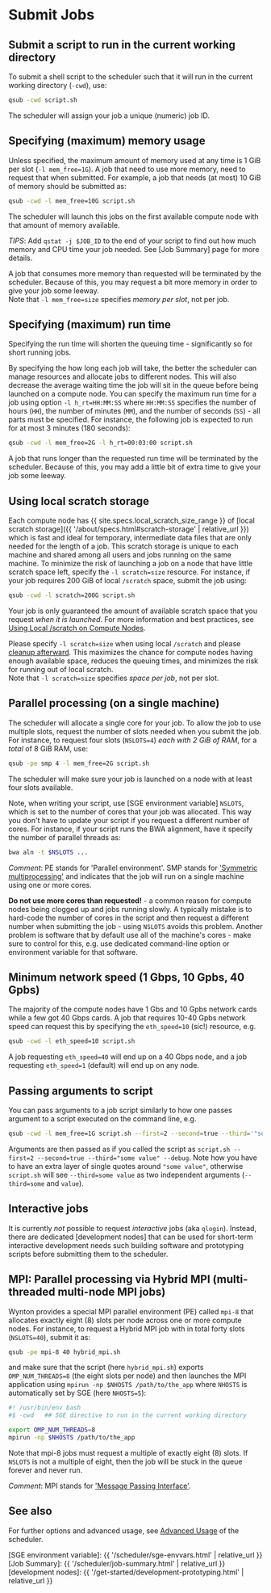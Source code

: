 # Submit Jobs

## Submit a script to run in the current working directory

To submit a shell script to the scheduler such that it will run in the current working directory (`-cwd`), use:
```sh
qsub -cwd script.sh
```
The scheduler will assign your job a unique (numeric) job ID.


## Specifying (maximum) memory usage

Unless specified, the maximum amount of memory used at any time is 1 GiB per slot (`-l mem_free=1G`).  A job that need to use more memory, need to request that when submitted.  For example, a job that needs (at most) 10 GiB of memory should be submitted as:
```sh
qsub -cwd -l mem_free=10G script.sh
```
The scheduler will launch this jobs on the first available compute node with that amount of memory available.

_TIPS_: Add `qstat -j $JOB_ID` to the end of your script to find out how much memory and CPU time your job needed.  See [Job Summary] page for more details.

<div class="alert alert-warning" role="alert">
A job that consumes more memory than requested will be terminated by the scheduler.  Because of this, you may request a bit more memory in order to give your job some leeway.
</div>

<div class="alert alert-warning" role="alert">
Note that <code>-l mem_free=size</code> specifies <em>memory per slot</em>, not per job.
</div>



## Specifying (maximum) run time

<div class="alert alert-info" role="alert">
Specifying the run time will shorten the queuing time - significantly so for short running jobs.
</div>

By specifying the how long each job will take, the better the scheduler can manage resources and allocate jobs to different nodes.  This will also decrease the average waiting time the job will sit in the queue before being launched on a compute node.  You can specify the maximum run time for a job using option `-l h_rt=HH:MM:SS` where `HH:MM:SS` specifies the number of hours (`HH`), the number of minutes (`MM`), and the number of seconds (`SS`) - all parts must be specified.  For instance, the following job is expected to run for at most 3 minutes (180 seconds):
```sh
qsub -cwd -l mem_free=2G -l h_rt=00:03:00 script.sh
```

<div class="alert alert-warning" role="alert">
A job that runs longer than the requested run time will be terminated by the scheduler.  Because of this, you may add a little bit of extra time to give your job some leeway.
</div>



## Using local scratch storage

Each compute node has {{ site.specs.local_scratch_size_range }} of [local scratch storage]({{ '/about/specs.html#scratch-storage' | relative_url }}) which is fast and ideal for temporary, intermediate data files that are only needed for the length of a job.  This scratch storage is unique to each machine and shared among all users and jobs running on the same machine.  To minimize the risk of launching a job on a node that have little scratch space left, specify the `-l scratch=size` resource.  For instance, if your job requires 200 GiB of local `/scratch` space, submit the job using:
```sh
qsub -cwd -l scratch=200G script.sh
```

Your job is only guaranteed the amount of available scratch space that you request _when it is launched_.  For more information and best practices, see [Using Local /scratch on Compute Nodes](using-local-scratch.html).

<div class="alert alert-warning" role="alert">
Please specify <code>-l scratch=size</code> when using local <code>/scratch</code> and please <a href="using-local-scratch.html">cleanup afterward</a>.  This maximizes the chance for compute nodes having enough available space, reduces the queuing times, and minimizes the risk for running out of local scratch.
</div>

<div class="alert alert-warning" role="alert">
Note that <code>-l scratch=size</code> specifies <em>space per job</em>, not per slot.
</div>


## Parallel processing (on a single machine)

The scheduler will allocate a single core for your job.  To allow the job to use multiple slots, request the number of slots needed when you submit the job.  For instance, to request four slots (`NSLOTS=4`) _each with 2 GiB of RAM_, for a _total_ of 8 GiB RAM, use:
```sh
qsub -pe smp 4 -l mem_free=2G script.sh
```
The scheduler will make sure your job is launched on a node with at least four slots available.

Note, when writing your script, use [SGE environment variable] `NSLOTS`, which is set to the number of cores that your job was allocated.  This way you don't have to update your script if you request a different number of cores.  For instance, if your script runs the BWA alignment, have it specify the number of parallel threads as:
```sh
bwa aln -t $NSLOTS ...
```

_Comment_: PE stands for 'Parallel environment'.  SMP stands for ['Symmetric multiprocessing'](https://en.wikipedia.org/wiki/Symmetric_multiprocessing) and indicates that the job will run on a single machine using one or more cores.


<div class="alert alert-danger" role="alert">
<strong>Do not use more cores than requested!</strong> - a common reason for compute nodes being clogged up and jobs running slowly.  A typically mistake is to hard-code the number of cores in the script and then request a different number when submitting the job - using <code>NSLOTS</code> avoids this problem.  Another problem is software that by default use all of the machine's cores - make sure to control for this, e.g. use dedicated command-line option or environment variable for that software.
</div>


## Minimum network speed (1 Gbps, 10 Gpbs, 40 Gpbs)

The majority of the compute nodes have 1 Gbs and 10 Gpbs network cards while a few got 40 Gbps cards.  A job that requires 10-40 Gpbs network speed can request this by specifying the `eth_speed=10` (sic!) resource, e.g.
```sh
qsub -cwd -l eth_speed=10 script.sh
```
A job requesting `eth_speed=40` will end up on a 40 Gbps node, and a job requesting `eth_speed=1` (default) will end up on any node.



## Passing arguments to script

You can pass arguments to a job script similarly to how one passes argument to a script executed on the command line, e.g.
```sh
qsub -cwd -l mem_free=1G script.sh --first=2 --second=true --third='"some value"' --debug
```
Arguments are then passed as if you called the script as `script.sh --first=2 --second=true --third="some value" --debug`.  Note how you have to have an extra layer of single quotes around `"some value"`, otherwise `script.sh` will see `--third=some value` as two independent arguments (`--third=some` and `value`).


## Interactive jobs

It is currently _not_ possible to request _interactive_ jobs (aka `qlogin`).  Instead, there are dedicated [development nodes] that can be used for short-term interactive development needs such building software and prototyping scripts before submitting them to the scheduler.



## MPI: Parallel processing via Hybrid MPI (multi-threaded multi-node MPI jobs)

Wynton provides a special MPI parallel environment (PE) called `mpi-8` that allocates exactly eight (8) slots per node across one or more compute nodes.  For instance, to request a Hybrid MPI job with in total forty slots (`NSLOTS=40`), submit it as:

```sh
qsub -pe mpi-8 40 hybrid_mpi.sh
```
and make sure that the script (here `hybrid_mpi.sh`) exports `OMP_NUM_THREADS=8` (the eight slots per node) and then launches the MPI application using `mpirun -np $NHOSTS /path/to/the_app` where `NHOSTS` is automatically set by SGE (here `NHOSTS=5`):

```sh
#! /usr/bin/env bash
#$ -cwd   ## SGE directive to run in the current working directory

export OMP_NUM_THREADS=8
mpirun -np $NHOSTS /path/to/the_app
```

<div class="alert alert-warning" role="alert">
Note that mpi-8 jobs must request a multiple of exactly eight (8) slots.  If <code>NSLOTS</code> is not a multiple of eight, then the job will be stuck in the queue forever and never run.
</div>

_Comment_: MPI stands for ['Message Passing Interface'](https://en.wikipedia.org/wiki/Message_Passing_Interface).



<!--
## Defaults

* Memory usage (per slot): If not specified, the default is `-l mem_free=1G`.

* Working directory: If not specified (e.g. `-cwd`), the default working directory is `$HOME`.
-->


## See also

For further options and advanced usage, see [Advanced Usage](advanced-usage.html) of the scheduler.

[SGE environment variable]: {{ '/scheduler/sge-envvars.html' | relative_url }}
[Job Summary]: {{ '/scheduler/job-summary.html' | relative_url }}
[development nodes]: {{ '/get-started/development-prototyping.html' | relative_url }}

